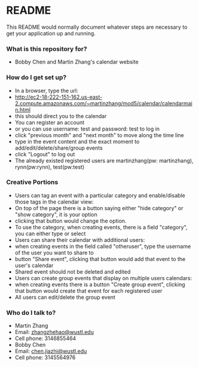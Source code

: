 # README #

This README would normally document whatever steps are necessary to get your application up and running.

### What is this repository for? ###

* Bobby Chen and Martin Zhang's calendar website

### How do I get set up? ###

* In a browser, type the url: 
* http://ec2-18-222-151-162.us-east-2.compute.amazonaws.com/~martinzhang/mod5/calendar/calendarmain.html
* this should direct you to the calendar
* You can register an account
* or you can use username: test and password: test to log in
* click "previous month" and "next month" to move along the time line
* type in the event content and the exact moment to add/edit/delete/share/group events
* click "Logout" to log out
* The already existed registered users are martinzhang(pw: martinzhang), rynn(pw:rynn), test(pw:test)

### Creative Portions ###

* Users can tag an event with a particular category and enable/disable those tags in the calendar view: 
* On top of the page there is a button saying either "hide category" or "show category", it is your option
* clicking that button would change the option. 
* To use the category, when creating events, there is a field "category", you can either type or select
* Users can share their calendar with additional users:
* when creating events in the field called "otheruser", type the username of the user you want to share to
* button "Share event", clicking that button would add that event to the user's calendar
* Shared event should not be deleted and edited
* Users can create group events that display on multiple users calendars: 
* when creating events there is a button "Create group event", clicking that button would create that event for each registered user
* All users can edit/delete the group event

### Who do I talk to? ###

* Martin Zhang
* Email: zhangzhehao@wustl.edu
* Cell phone: 3146855464
* Bobby Chen
* Email: chen.jiazhi@wustl.edu
* Cell phone: 3145564976
